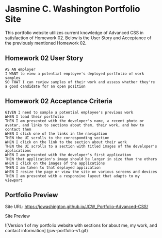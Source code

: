 # Jasmine C. Washington Portfolio Site

This portfolio website utilizes current knowledge of Advanced CSS in satisfaction of Homework 02.
Below is the User Story and Acceptance of the previously mentioned Homework 02.

## Homework 02 User Story

```
AS AN employer
I WANT to view a potential employee's deployed portfolio of work samples
SO THAT I can review samples of their work and assess whether they're a good candidate for an open position
```

## Homework 02 Acceptance Criteria

```
GIVEN I need to sample a potential employee's previous work
WHEN I load their portfolio
THEN I am presented with the developer's name, a recent photo or avatar, and links to sections about them, their work, and how to contact them
WHEN I click one of the links in the navigation
THEN the UI scrolls to the corresponding section
WHEN I click on the link to the section about their work
THEN the UI scrolls to a section with titled images of the developer's applications
WHEN I am presented with the developer's first application
THEN that application's image should be larger in size than the others
WHEN I click on the images of the applications
THEN I am taken to that deployed application
WHEN I resize the page or view the site on various screens and devices
THEN I am presented with a responsive layout that adapts to my viewport
```

## Portfolio Preview

Site URL: https://jcwashington.github.io/JCW_Portfolio-Advanced-CSS/

Site Preview

![Version 1 of my portfolio website with sections for about me, my work, and contact information] (jcw-portfolio-v1.gif)